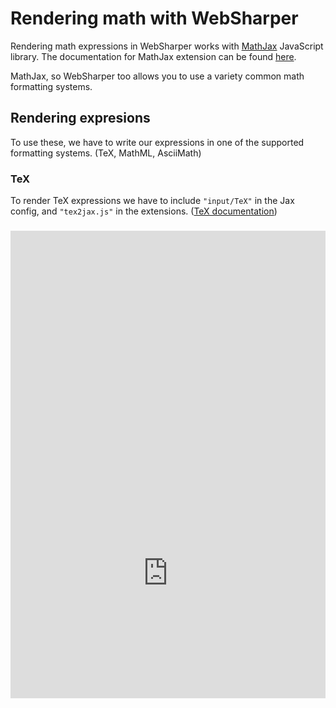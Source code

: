 # Rendering math with WebSharper

Rendering math expressions in WebSharper works with [MathJax](https://www.mathjax.org/) JavaScript library. The documentation for MathJax extension can be found [here](#docs/extensions/mathjax).

MathJax, so WebSharper too allows you to use a variety common math formatting systems.

## Rendering expresions

To use these, we have to write our expressions in one of the supported formatting systems. (TeX, MathML, AsciiMath)

### TeX

To render TeX expressions we have to include `"input/TeX"` in the Jax config, and `"tex2jax.js"` in the extensions.
([TeX documentation](https://en.wikibooks.org/wiki/TeX/def))

<div style="width:100%;min-height:300px;position:relative"><iframe style="position:absolute;border:none;width:100%;height:100%" src="http://test2.try.websharper.com/embed/setr/0000DN"></iframe><div>

### MathML

To render MathML expressions we have to include `"input/MathML"` in the Jax config, and `"mml2jax.js"` in the extensions.
([MathML documentation](https://www.w3.org/TR/MathML/))

<div style="width:100%;min-height:450px;position:relative"><iframe style="position:absolute;border:none;width:100%;height:100%" src="http://test2.try.websharper.com/embed/setr/0000Dy"></iframe><div>

### Ascii Math

To render AsciiMath expressions we have to include `"input/AsciiMath"` in the Jax config, and `"asciimath2jax.js"` in the extensions.
([AsciiMath documentation](http://asciimath.org/))

<div style="width:100%;min-height:300px;position:relative"><iframe style="position:absolute;border:none;width:100%;height:100%" src="http://test2.try.websharper.com/embed/setr/0000E1"></iframe><div>

## An example for expressions

If we have an expression calculated via [MathJS](#docs/extensions/mathjs) we can convert it into a TeX string with the `.ToTex()` method.

In the following example we use Math.Derivative() to get a `Node` from the expression which can be converted to TeX with its `.ToTex()` method.

<div style="width:100%;min-height:400px;position:relative"><iframe style="position:absolute;border:none;width:100%;height:100%" src="http://test2.try.websharper.com/embed/setr/0000Cy"></iframe><div>
